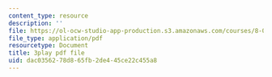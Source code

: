 ```yaml
---
content_type: resource
description: ''
file: https://ol-ocw-studio-app-production.s3.amazonaws.com/courses/8-01sc-classical-mechanics-fall-2016/dac0356278d865fb2de445ce22c455a8_0jWwl0bt6aU.pdf
file_type: application/pdf
resourcetype: Document
title: 3play pdf file
uid: dac03562-78d8-65fb-2de4-45ce22c455a8
---
```


